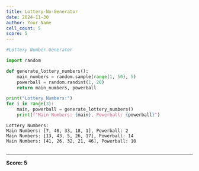 ```yaml
---
title: Lottery-No-Generator
date: 2024-11-30
author: Your Name
cell_count: 5
score: 5
---
```


```python
#Lottery Number Generator
```


```python
import random
```


```python
def generate_lottery_numbers():
    main_numbers = random.sample(range(1, 50), 5)
    powerball = random.randint(1, 20)
    return main_numbers, powerball
```


```python
print("Lottery Numbers:")
for i in range(3):
    main, powerball = generate_lottery_numbers()
    print(f"Main Numbers: {main}, Powerball: {powerball}")

```

    Lottery Numbers:
    Main Numbers: [7, 48, 33, 18, 1], Powerball: 2
    Main Numbers: [13, 43, 5, 26, 17], Powerball: 14
    Main Numbers: [41, 26, 32, 21, 46], Powerball: 10



```python

```


---
**Score: 5**
